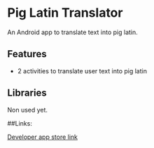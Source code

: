 Pig Latin Translator
================

An Android app to translate text into pig latin.

## Features
* 2 activities to translate user text into pig latin

## Libraries

Non used yet.

##Links:

[Developer app store link](https://play.google.com/store/apps/developer?id=App+Sauce+Co.)